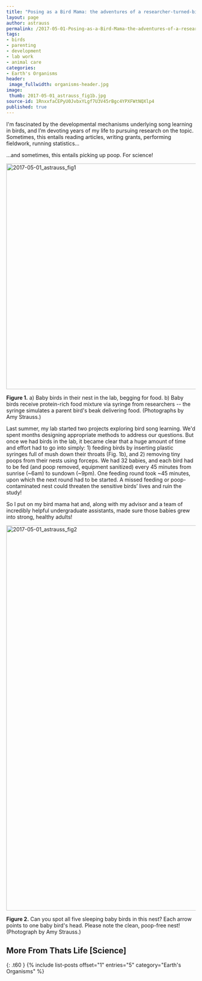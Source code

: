 ```yaml
---
title: "Posing as a Bird Mama: the adventures of a researcher-turned-bird-parent"
layout: page
author: astrauss
permalink: /2017-05-01-Posing-as-a-Bird-Mama-the-adventures-of-a-researcher-turned-bird-parent-AStrauss.md/
tags:
- birds
- parenting
- development
- lab work
- animal care
categories:
- Earth's Organisms
header:
 image_fullwidth: organisms-header.jpg
image:
 thumb: 2017-05-01_astrauss_fig1b.jpg
source-id: 1RnxxfaCEPyU0JvbxYLgf7U3V45rBgc4YPXFWtNQXlp4
published: true
---
```

I'm fascinated by the developmental mechanisms underlying song learning in birds, and I’m devoting years of my life to pursuing research on the topic. Sometimes, this entails reading articles, writing grants, performing fieldwork, running statistics…

…and sometimes, this entails picking up poop. For science!

<a data-flickr-embed="true"  href="https://www.flickr.com/photos/139839751@N06/34231400661/in/dateposted-friend/" title="2017-05-01_astrauss_fig1"><img src="https://c1.staticflickr.com/3/2820/34231400661_bda0d7994d_b.jpg" width="915" height="600" alt="2017-05-01_astrauss_fig1"></a><script async src="//embedr.flickr.com/assets/client-code.js" charset="utf-8"></script>

**Figure 1.**  a) Baby birds in their nest in the lab, begging for food. b) Baby birds receive protein-rich food mixture via syringe from researchers -- the syringe simulates a parent bird's beak delivering food. (Photographs by Amy Strauss.)

Last summer, my lab started two projects exploring bird song learning. We'd spent months designing appropriate methods to address our questions. But once we had birds in the lab, it became clear that a huge amount of time and effort had to go into simply: 1) feeding birds by inserting plastic syringes full of mush down their throats (Fig. 1b), and 2) removing tiny poops from their nests using forceps. We had 32 babies, and each bird had to be fed (and poop removed, equipment sanitized) every 45 minutes from sunrise (~6am) to sundown (~9pm). One feeding round took ~45 minutes, upon which the next round had to be started. A missed feeding or poop-contaminated nest could threaten the sensitive birds’ lives and ruin the study!

So I put on my bird mama hat and, along with my advisor and a team of incredibly helpful undergraduate assistants, made sure those babies grew into strong, healthy adults!

<a data-flickr-embed="true"  href="https://www.flickr.com/photos/139839751@N06/34203619562/in/dateposted-friend/" title="2017-05-01_astrauss_fig2"><img src="https://c1.staticflickr.com/5/4164/34203619562_13d2031872_b.jpg" width="882" height="1024" alt="2017-05-01_astrauss_fig2"></a><script async src="//embedr.flickr.com/assets/client-code.js" charset="utf-8"></script>

**Figure 2.**  Can you spot all five sleeping baby birds in this nest? Each arrow points to one baby bird's head. Please note the clean, poop-free nest! (Photograph by Amy Strauss.) 

## More From Thats Life [Science]
{: .t60 }
{% include list-posts offset="1" entries="5" category="Earth's Organisms" %}
